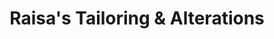 ---
title: "Raisa's Tailoring & Alterations"
url: /wauwatosa/raisas-tailoring-and-alterations/
shop: tailor
---